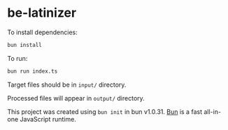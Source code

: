 # be-latinizer

To install dependencies:

```bash
bun install
```

To run:

```bash
bun run index.ts
```

Target files should be in `input/` directory.

Processed files will appear in `output/` directory.

This project was created using `bun init` in bun v1.0.31. [Bun](https://bun.sh) is a fast all-in-one JavaScript runtime.
